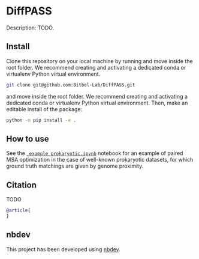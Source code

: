 # DiffPASS

<!-- WARNING: THIS FILE WAS AUTOGENERATED! DO NOT EDIT! -->

Description: TODO.

## Install

Clone this repository on your local machine by running and move inside
the root folder. We recommend creating and activating a dedicated conda
or virtualenv Python virtual environment.

``` sh
git clone git@github.com:Bitbol-Lab/DiffPASS.git
```

and move inside the root folder. We recommend creating and activating a
dedicated conda or virtualenv Python virtual environment. Then, make an
editable install of the package:

``` sh
python -m pip install -e .
```

## How to use

See the
[`_example_prokaryotic.ipynb`](https://github.com/Bitbol-Lab/DiffPASS/blob/main/nbs/_example_prokaryotic.ipynb)
notebook for an example of paired MSA optimization in the case of
well-known prokaryotic datasets, for which ground truth matchings are
given by genome proximity.

## Citation

TODO

``` bibtex
@article{
}
```

## nbdev

This project has been developed using [nbdev](https://nbdev.fast.ai/).
